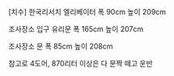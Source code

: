 [치수] 한국리서치 엘리베이터
폭 90cm 
높이 209cm

조사장소 입구 유리문
폭 165cm
높이 207cm


조사장소 문
폭 85cm
높이 208cm


참고로 4도어, 870리터 이상은 다 문짝 떼고 운반